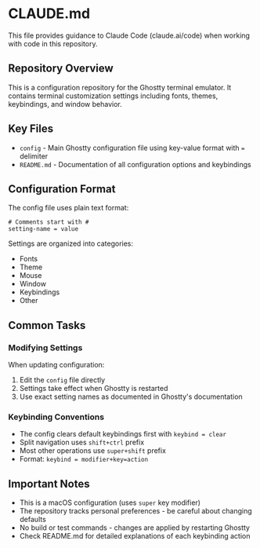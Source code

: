 # CLAUDE.md

This file provides guidance to Claude Code (claude.ai/code) when working with code in this repository.

## Repository Overview

This is a configuration repository for the Ghostty terminal emulator. It contains terminal customization settings including fonts, themes, keybindings, and window behavior.

## Key Files

- `config` - Main Ghostty configuration file using key-value format with `=` delimiter
- `README.md` - Documentation of all configuration options and keybindings

## Configuration Format

The config file uses plain text format:

```
# Comments start with #
setting-name = value
```

Settings are organized into categories:

- Fonts
- Theme
- Mouse
- Window
- Keybindings
- Other

## Common Tasks

### Modifying Settings

When updating configuration:

1. Edit the `config` file directly
2. Settings take effect when Ghostty is restarted
3. Use exact setting names as documented in Ghostty's documentation

### Keybinding Conventions

- The config clears default keybindings first with `keybind = clear`
- Split navigation uses `shift+ctrl` prefix
- Most other operations use `super+shift` prefix
- Format: `keybind = modifier+key=action`

## Important Notes

- This is a macOS configuration (uses `super` key modifier)
- The repository tracks personal preferences - be careful about changing defaults
- No build or test commands - changes are applied by restarting Ghostty
- Check README.md for detailed explanations of each keybinding action
